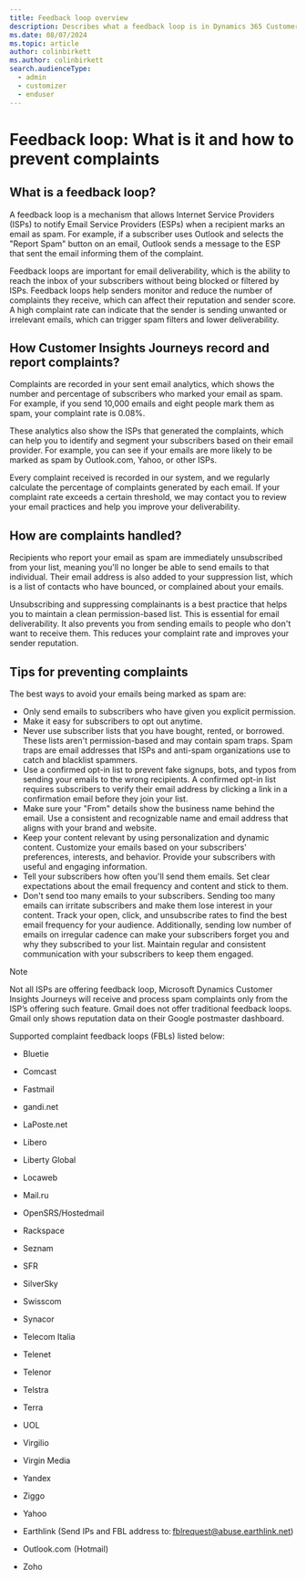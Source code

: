 ```yaml
---
title: Feedback loop overview
description: Describes what a feedback loop is in Dynamics 365 Customer Insights - Journeys.
ms.date: 08/07/2024
ms.topic: article
author: colinbirkett
ms.author: colinbirkett
search.audienceType: 
  - admin
  - customizer
  - enduser
---
```


# Feedback loop: What is it and how to prevent complaints 

## What is a feedback loop?

A feedback loop is a mechanism that allows Internet Service Providers (ISPs) to notify Email Service Providers (ESPs) when a recipient marks an email as spam. For example, if a subscriber uses Outlook and selects the "Report Spam" button on an email, Outlook sends a message to the ESP that sent the email informing them of the complaint.

Feedback loops are important for email deliverability, which is the ability to reach the inbox of your subscribers without being blocked or filtered by ISPs. Feedback loops help senders monitor and reduce the number of complaints they receive, which can affect their reputation and sender score. A high complaint rate can indicate that the sender is sending unwanted or irrelevant emails, which can trigger spam filters and lower deliverability.

## How Customer Insights Journeys record and report complaints?

Complaints are recorded in your sent email analytics, which shows the number and percentage of subscribers who marked your email as spam. For example, if you send 10,000 emails and eight people mark them as spam, your complaint rate is 0.08%.

These analytics also show the ISPs that generated the complaints, which can help you to identify and segment your subscribers based on their email provider. For example, you can see if your emails are more likely to be marked as spam by Outlook.com, Yahoo, or other ISPs.

Every complaint received is recorded in our system, and we regularly calculate the percentage of complaints generated by each email. If your complaint rate exceeds a certain threshold, we may contact you to review your email practices and help you improve your deliverability.

## How are complaints handled?

Recipients who report your email as spam are immediately unsubscribed from your list, meaning you'll no longer be able to send emails to that individual. Their email address is also added to your suppression list, which is a list of contacts who have bounced, or complained about your emails.

Unsubscribing and suppressing complainants is a best practice that helps you to maintain a clean permission-based list. This is essential for email deliverability. It also prevents you from sending emails to people who don't want to receive them. This reduces your complaint rate and improves your sender reputation.

## Tips for preventing complaints

The best ways to avoid your emails being marked as spam are:

* Only send emails to subscribers who have given you explicit permission.
* Make it easy for subscribers to opt out anytime.
* Never use subscriber lists that you have bought, rented, or borrowed. These lists aren't permission-based and may contain spam traps. Spam traps are email addresses that ISPs and anti-spam organizations use to catch and blacklist spammers.
* Use a confirmed opt-in list to prevent fake signups, bots, and typos from sending your emails to the wrong recipients. A confirmed opt-in list requires subscribers to verify their email address by clicking a link in a confirmation email before they join your list.
* Make sure your "From" details show the business name behind the email. Use a consistent and recognizable name and email address that aligns with your brand and website.
* Keep your content relevant by using personalization and dynamic content. Customize your emails based on your subscribers' preferences, interests, and behavior. Provide your subscribers with useful and engaging information.
* Tell your subscribers how often you'll send them emails. Set clear expectations about the email frequency and content and stick to them.  
* Don't send too many emails to your subscribers. Sending too many emails can irritate subscribers and make them lose interest in your content. Track your open, click, and unsubscribe rates to find the best email frequency for your audience. Additionally, sending low number of emails on irregular cadence can make your subscribers forget you and why they subscribed to your list. Maintain regular and consistent communication with your subscribers to keep them engaged.

> [!NOTE]
> Not all ISPs are offering feedback loop, Microsoft Dynamics Customer Insights Journeys will receive and process spam complaints only from the ISP’s offering such feature.
> Gmail does not offer traditional feedback loops. Gmail only shows reputation data on their Google postmaster dashboard.

Supported complaint feedback loops (FBLs) listed below:

* Bluetie

* Comcast

* Fastmail

* gandi.net  

* LaPoste.net  

* Libero

* Liberty Global

* Locaweb

* Mail.ru

* OpenSRS/Hostedmail

* Rackspace

* Seznam

* SFR

* SilverSky

* Swisscom

* Synacor

* Telecom Italia

* Telenet

* Telenor

* Telstra

* Terra

* UOL

* Virgilio

* Virgin Media

* Yandex

* Ziggo

* Yahoo

* Earthlink (Send IPs and FBL address to: fblrequest@abuse.earthlink.net)

* Outlook.com  (Hotmail)

* Zoho
